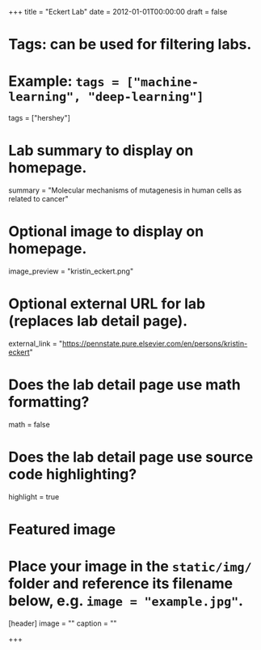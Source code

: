 +++
title = "Eckert Lab"
date = 2012-01-01T00:00:00
draft = false

# Tags: can be used for filtering labs.
# Example: `tags = ["machine-learning", "deep-learning"]`
tags = ["hershey"]

# Lab summary to display on homepage.
summary = "Molecular mechanisms of mutagenesis in human cells as related to cancer"

# Optional image to display on homepage.
image_preview = "kristin_eckert.png"

# Optional external URL for lab (replaces lab detail page).
external_link = "https://pennstate.pure.elsevier.com/en/persons/kristin-eckert"

# Does the lab detail page use math formatting?
math = false

# Does the lab detail page use source code highlighting?
highlight = true

# Featured image
# Place your image in the `static/img/` folder and reference its filename below, e.g. `image = "example.jpg"`.
[header]
image = ""
caption = ""

+++
